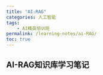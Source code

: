 ```yaml
---
title: "AI-RAG"
categories: 人工智能
tags:
    - AI精英培训班
permalink: /learning-notes/ai-RAG/
toc: true
---
```


## AI-RAG知识库学习笔记








